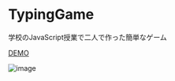 # TypingGame
学校のJavaScript授業で二人で作った簡単なゲーム

[DEMO](https://hi1004.github.io/TypingGame/)

![image](https://user-images.githubusercontent.com/80688093/170499309-cca2125e-aabe-4137-9c76-14412d7edb13.png)
